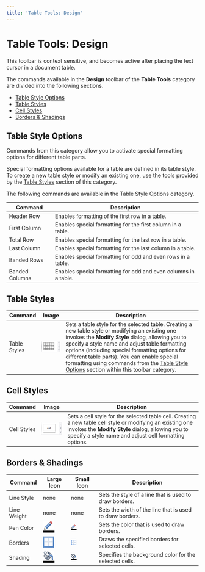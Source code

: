 ```yaml
---
title: 'Table Tools: Design'
---
```

# Table Tools: Design
This toolbar is context sensitive, and becomes active after placing the text cursor in a document table.

The commands available in the **Design** toolbar of the **Table Tools** category are divided into the following sections.
* [Table Style Options](#tablestyleoptions)
* [Table Styles](#tablestyles)
* [Cell Styles](#tablecellstyles)
* [Borders &amp; Shadings](#bordersshadings)

## <a name="tablestyleoptions"/>Table Style Options
Commands from this category allow you to activate special formatting options for different table parts.

Special formatting options available for a table are defined in its table style. To create a new table style or modify an existing one, use the tools provided by the [Table Styles](#tablestyles) section of this category.

The following commands are available in the Table Style Options category.

| Command | Description |
|---|---|
| Header Row | Enables formatting of the first row in a table. |
| First Column | Enables special formatting for the first column in a table. |
| Total Row | Enables special formatting for the last row in a table. |
| Last Column | Enables special formatting for the last column in a table. |
| Banded Rows | Enables special formatting for odd and even rows in a table. |
| Banded Columns | Enables special formatting for odd and even columns in a table. |

## <a name="tablestyles"/>Table Styles
| Command | Image | Description |
|---|---|---|
| Table Styles | ![table-styles](../../../../images/Img20608.png) | Sets a table style for the selected table. Creating a new table style or modifying an existing one invokes the **Modify Style** dialog, allowing you to specify a style name and adjust table formatting options (including special formatting options for different table parts). You can enable special formatting using commands from the [Table Style Options](#tablestyleoptions) section within this toolbar category. |

## <a name="tablecellstyles"/>Cell Styles
| Command | Image | Description |
|---|---|---|
| Cell Styles | ![table-cell-styles](../../../../images/Img20607.png) | Sets a cell style for the selected table cell. Creating a new table cell style or modifying an existing one invokes the **Modify Style** dialog, allowing you to specify a style name and adjust cell formatting options. |

## <a name="bordersshadings"/>Borders &amp; Shadings
| Command | Large Icon | Small Icon | Description |
|---|---|---|---|
| Line Style | none | none | Sets the style of a line that is used to draw borders. |
| Line Weight | none | none | Sets the width of the line that is used to draw borders. |
| Pen Color | ![icon-toolbar-table-tools-design-pen-color](../../../../images/Img20615.png) | ![icon-small-toolbar-table-tools-design-pen-color](../../../../images/Img20628.png) | Sets the color that is used to draw borders. |
| Borders | ![icon-toolbar-table-tools-design-borders](../../../../images/Img20611.png) | ![icon-small-toolbar-table-tools-design-borders](../../../../images/Img20625.png) | Draws the specified borders for selected cells. |
| Shading | ![icon-toolbar-table-tools-design-shading](../../../../images/Img20619.png) | ![icon-small-toolbar-table-tools-design-shading](../../../../images/Img20630.png) | Specifies the background color for the selected cells. |